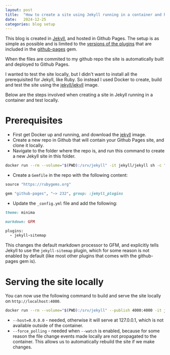 ```yaml
---
layout: post
title:  "How to create a site using Jekyll running in a container and host the site in Github Pages"
date:   2024-12-25
categories: blog setup
---
```

This blog is created in [Jekyll](https://jekyllrb.com/), and hosted in Github Pages. The setup is as simple as possible and is limited to the [versions of the plugins](https://pages.github.com/versions/) that are included in the [github-pages](https://rubygems.org/gems/github-pages/versions/228) gem.<!--end_excerpt-->

When the files are commited to my github repo the site is automatically built and deployed to Github Pages.

I wanted to test the site locally, but I didn't want to install all the prerequisited for Jekyll, like Ruby. So instead I used Docker to create, build and test the site using the [jekyll/jekyll](https://hub.docker.com/r/jekyll/jekyll/) image.

Below are the steps involved when creating a site in Jekyll running in a container and test locally.

# Prerequisites 
- First get Docker up and running, and download the [jekyll](https://hub.docker.com/r/jekyll/jekyll/) image.
- Create a new repo in Github that will contain your Github Pages site, and clone it locally.
- Navigate to the folder where the repo is, and run this command to create a new Jekyll site in this folder.

```bash
docker run --rm --volume="$(PWD):/srv/jekyll" -it jekyll/jekyll sh -c "chown -R jekyll /usr/gem/ && jekyll new ."
```
- Create a `Gemfile` in the repo with the following content:

```ruby
source "https://rubygems.org"

gem "github-pages", "~> 232", group: :jekyll_plugins
```
- Update the `_config.yml` file and add the following:
```ruby
theme: minima

markdown: GFM

plugins:
  - jekyll-sitemap
```
This changes the default markdown processor to GFM, and explicitly tells Jekyll to use the `jekyll-sitemap` plugin, which for some reason is not enabled by default (like most other plugins that comes with the github-pages gem is).
# Serving the site locally
You can now use the following command to build and serve the site locally on `http://localhost:4000`.
```bash
docker run --rm --volume="$(PWD):/srv/jekyll" --publish 4000:4000 -it jekyll/jekyll sh -c "chown -R jekyll /usr/gem/ && bundle install && bundle exec jekyll serve --watch --force_polling --host=0.0.0.0"
```
- `--host=0.0.0.0` - needed, otherwise it will serve at 127.0.0.1, which is not available outside of the container.
- `--force_polling` - needed when `--watch` is enabled, because for some reason the file change events made locally are not propagated to the container. This allows us to automatically rebuild the site if we make changes. 

